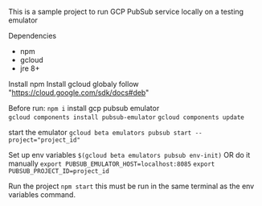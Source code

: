 This is a sample project to run GCP PubSub service locally on
a testing emulator

Dependencies
- npm
- gcloud
- jre 8+

Install npm
Install gcloud globaly follow "https://cloud.google.com/sdk/docs#deb"


Before run:
`npm i`
install gcp pubsub emulator    
    `gcloud components install pubsub-emulator`
    `gcloud components update`

start the emulator
`gcloud beta emulators pubsub start --project="project_id"`

Set up env variables
`$(gcloud beta emulators pubsub env-init)` 
OR do it manually
`export PUBSUB_EMULATOR_HOST=localhost:8085`
`export PUBSUB_PROJECT_ID=project_id`

Run the project
`npm start` this must be run in the same terminal as the env variables command.